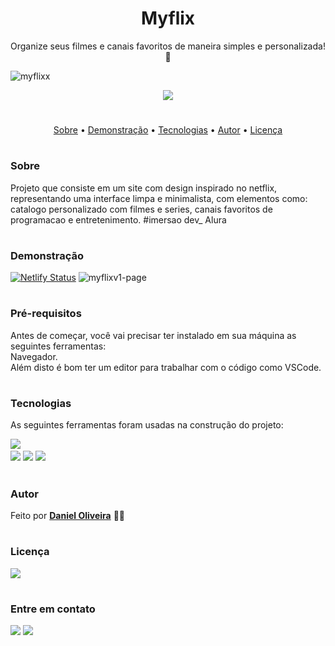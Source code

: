 <h1 align="center">Myflix</h1>
 <p align="center">Organize seus filmes e canais favoritos de maneira simples e personalizada! 🍿 </p>
 
![myflixx](https://user-images.githubusercontent.com/100965881/172965720-6a7cd5f0-4e09-4e40-94bd-a0c7be1dee31.gif)

<p align="center">
<img src="http://img.shields.io/static/v1?label=STATUS&message=EM%20DESENVOLVIMENTO&color=GREEN&style=for-the-badge"/>
</p>

#
<p align="center">
 <a href="#sobre">Sobre</a> •
 <a href="#demonstração">Demonstração</a> • 
 <a href="#tecnologias">Tecnologias</a> • 
 <a href="#autor">Autor</a> •
 <a href="#licença">Licença</a>  
</p>

# 

### Sobre

Projeto que consiste em um site com design inspirado no netflix, representando uma interface limpa e minimalista, com elementos como: catalogo personalizado com filmes e series, canais favoritos de programacao e entretenimento. #imersao dev_ Alura

#

<!--### Objetivo
Loading...

# -->

### Demonstração

[![Netlify Status](https://api.netlify.com/api/v1/badges/5316d395-b134-4463-99f4-cc388e33c421/deploy-status)](https://myflixsite00.netlify.app)
![myflixv1-page](https://user-images.githubusercontent.com/100965881/172983895-13b96b93-c050-4e97-abbf-ae10c4e95964.png)



#

### Pré-requisitos

Antes de começar, você vai precisar ter instalado em sua máquina as seguintes ferramentas:<br>
Navegador. <br>
Além disto é bom ter um editor para trabalhar com o código como VSCode.

#

### Tecnologias

As seguintes ferramentas foram usadas na construção do projeto:

<a href="https://code.visualstudio.com/"><img src="https://img.shields.io/badge/Made%20for-VSCode-1f425f.svg"><a/><br>
<a href="https://www.javascript.com/">
<img src="https://img.shields.io/badge/JavaScript-F7DF1E?style=for-the-badge&logo=javascript&logoColor=black" /></a>
<a href="https://html.spec.whatwg.org/">
<img src="https://img.shields.io/badge/HTML5-E34F26?style=for-the-badge&logo=html5&logoColor=white"/></a>
<a href="https://www.w3.org/TR/css3-roadmap">
<img src="https://img.shields.io/badge/CSS3-1572B6?style=for-the-badge&logo=css3&logoColor=white"/></a>

#

### Autor
 
Feito por [**Daniel Oliveira**](https://github.com/danielhurtz) 👏🏻 
<!-- Feito por Daniel Oliveira 👋🏽 Entre em contato! -->

#

### Licença

<img src="https://img.shields.io/github/license/danielhurtz/Myflix.svg"/>
 
#

### Entre em contato

<a href = "mailto:daniel.anjos@pm.me"><img src="https://img.shields.io/badge/ProtonMail-8B89CC?style=for-the-badge&logo=protonmail&logoColor=white" target="_blank"></a>
<a href="https://www.linkedin.com/in/danielhurtz/" target="_blank"><img src="https://img.shields.io/badge/-LinkedIn-%230077B5?style=for-the-badge&logo=linkedin&logoColor=white" target="_blank"></a>

